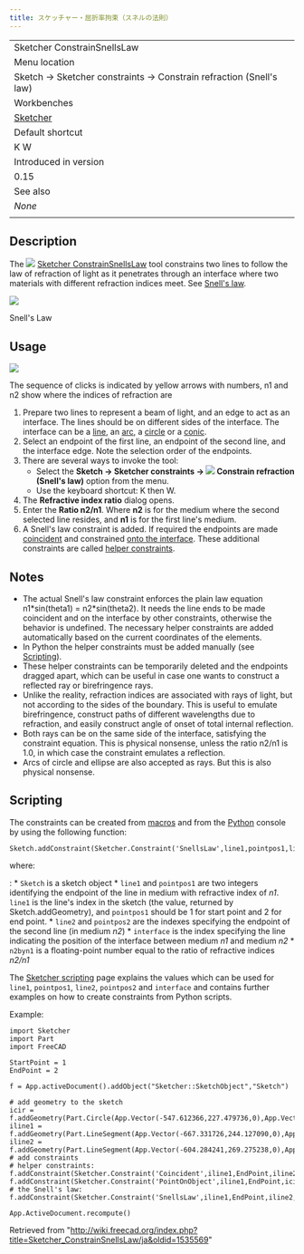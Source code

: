 ```yaml
---
title: スケッチャー・屈折率拘束（スネルの法則）
---
```

|  |
| --- |
| Sketcher ConstrainSnellsLaw |
| Menu location |
| Sketch → Sketcher constraints → Constrain refraction (Snell's law) |
| Workbenches |
| [Sketcher](/Sketcher_Workbench "Sketcher Workbench") |
| Default shortcut |
| K W |
| Introduced in version |
| 0.15 |
| See also |
| *None* |
|  |

## Description

The ![](/images/Sketcher_ConstrainSnellsLaw.svg) [Sketcher ConstrainSnellsLaw](/Sketcher_ConstrainSnellsLaw "Sketcher ConstrainSnellsLaw") tool constrains two lines to follow the law of refraction of light as it penetrates through an interface where two materials with different refraction indices meet. See [Snell's law](http://en.wikipedia.org/wiki/Snell%27s_law).

![](/images/Snells_law2_witheq.svg)

Snell's Law

## Usage

![](/images/Sketcher_SnellsLaw_Example1.png)

The sequence of clicks is indicated by yellow arrows with numbers, n1 and n2 show where the indices of refraction are

1. Prepare two lines to represent a beam of light, and an edge to act as an interface. The lines should be on different sides of the interface. The interface can be a [line](/Sketcher_CreateLine "Sketcher CreateLine"), an [arc](/Sketcher_CreateArc "Sketcher CreateArc"), a [circle](/Sketcher_CreateCircle "Sketcher CreateCircle") or a [conic](/Sketcher_CompCreateConic "Sketcher CompCreateConic").
2. Select an endpoint of the first line, an endpoint of the second line, and the interface edge. Note the selection order of the endpoints.
3. There are several ways to invoke the tool:
   * Select the **Sketch → Sketcher constraints → ![](/images/Sketcher_ConstrainSnellsLaw.svg) Constrain refraction (Snell's law)** option from the menu.
   * Use the keyboard shortcut: K then W.
4. The **Refractive index ratio** dialog opens.
5. Enter the **Ratio n2/n1**. Where **n2** is for the medium where the second selected line resides, and **n1** is for the first line's medium.
6. A Snell's law constraint is added. If required the endpoints are made [coincident](/Sketcher_ConstrainCoincident "Sketcher ConstrainCoincident") and constrained [onto the interface](/Sketcher_ConstrainPointOnObject "Sketcher ConstrainPointOnObject"). These additional constraints are called [helper constraints](/Sketcher_helper_constraint "Sketcher helper constraint").

## Notes

* The actual Snell's law constraint enforces the plain law equation n1\*sin(theta1) = n2\*sin(theta2). It needs the line ends to be made coincident and on the interface by other constraints, otherwise the behavior is undefined. The necessary helper constraints are added automatically based on the current coordinates of the elements.
* In Python the helper constraints must be added manually (see [Scripting](#Scripting)).
* These helper constraints can be temporarily deleted and the endpoints dragged apart, which can be useful in case one wants to construct a reflected ray or birefringence rays.
* Unlike the reality, refraction indices are associated with rays of light, but not according to the sides of the boundary. This is useful to emulate birefringence, construct paths of different wavelengths due to refraction, and easily construct angle of onset of total internal reflection.
* Both rays can be on the same side of the interface, satisfying the constraint equation. This is physical nonsense, unless the ratio n2/n1 is 1.0, in which case the constraint emulates a reflection.
* Arcs of circle and ellipse are also accepted as rays. But this is also physical nonsense.

## Scripting

The constraints can be created from [macros](/Macros "Macros") and from the [Python](/Python "Python") console by using the following function:

```
Sketch.addConstraint(Sketcher.Constraint('SnellsLaw',line1,pointpos1,line2,pointpos2,interface,n2byn1))

```

where:

:   * `Sketch` is a sketch object
    * `line1` and `pointpos1` are two integers identifying the endpoint of the line in medium with refractive index of *n1*. `line1` is the line's index in the sketch (the value, returned by Sketch.addGeometry), and `pointpos1` should be 1 for start point and 2 for end point.
    * `line2` and `pointpos2` are the indexes specifying the endpoint of the second line (in medium *n2*)
    * `interface` is the index specifying the line indicating the position of the interface between medium *n1* and medium *n2*
    * `n2byn1` is a floating-point number equal to the ratio of refractive indices *n2/n1*

The [Sketcher scripting](/Sketcher_scripting "Sketcher scripting") page explains the values which can be used for `line1`, `pointpos1`, `line2`, `pointpos2` and `interface` and contains further examples on how to create constraints from Python scripts.

Example:

```
import Sketcher
import Part
import FreeCAD

StartPoint = 1
EndPoint = 2

f = App.activeDocument().addObject("Sketcher::SketchObject","Sketch")

# add geometry to the sketch
icir = f.addGeometry(Part.Circle(App.Vector(-547.612366,227.479736,0),App.Vector(0,0,1),68.161979))
iline1 = f.addGeometry(Part.LineSegment(App.Vector(-667.331726,244.127090,0),App.Vector(-604.284241,269.275238,0)))
iline2 = f.addGeometry(Part.LineSegment(App.Vector(-604.284241,269.275238,0),App.Vector(-490.940491,256.878265,0)))
# add constraints
# helper constraints:
f.addConstraint(Sketcher.Constraint('Coincident',iline1,EndPoint,iline2,StartPoint)) 
f.addConstraint(Sketcher.Constraint('PointOnObject',iline1,EndPoint,icir)) 
# the Snell's law:
f.addConstraint(Sketcher.Constraint('SnellsLaw',iline1,EndPoint,iline2,StartPoint,icir,1.47))

App.ActiveDocument.recompute()

```

Retrieved from "<http://wiki.freecad.org/index.php?title=Sketcher_ConstrainSnellsLaw/ja&oldid=1535569>"